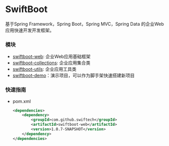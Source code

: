 # SwiftBoot

基于Spring Framework，Spring Boot，Spring MVC，Spring Data 的企业Web应用快速开发开发框架。

### 模块
* [swiftboot-web](swiftboot-web/): 企业Web应用基础框架
* [swiftboot-collections](swiftboot-collections/): 企业应用集合类
* [swiftboot-utils](swiftboot-utils/): 企业应用工具类
* [swiftboot-demo](swiftboot-demo/)：演示项目，可以作为脚手架快速搭建新项目




### 快速指南

* pom.xml

	```xml
	<dependencies>
		<dependency>
			<groupId>com.github.swiftech</groupId>
			<artifactId>swiftboot-web</artifactId>
			<version>1.0.7-SNAPSHOT</version>
		</dependency>
	</dependencies>

	```



